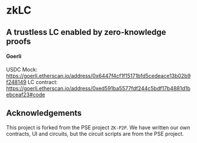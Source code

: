 # zkLC

## A trustless LC enabled by zero-knowledge proofs

#### Goerli

USDC Mock: https://goerli.etherscan.io/address/0x6447f4cf1f15171bfd5cedeace13b02b9f248149
LC contract: https://goerli.etherscan.io/address/0xed591ba5577fdf244c5bdf17b4881d1bebceaf23#code

## Acknowledgements

This project is forked from the PSE project `ZK-P2P`. We have written our own contracts, UI and circuits, but the circuit scripts are from the PSE project.
